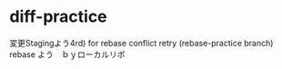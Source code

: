 # diff-practice
変更Stagingよう4rd)
for rebase conflict retry (rebase-practice branch)
rebase よう　ｂｙローカルリポ
